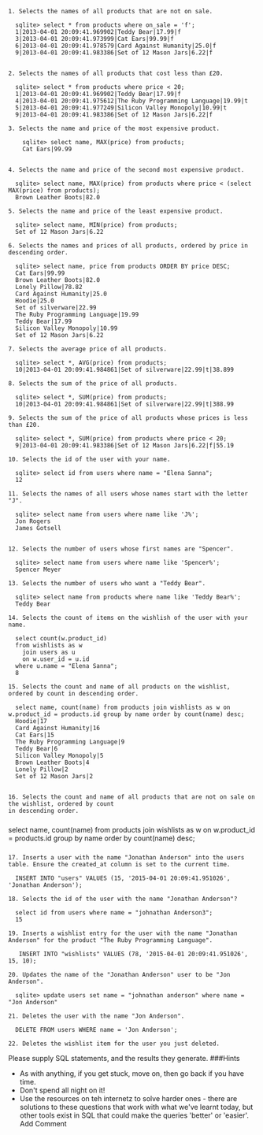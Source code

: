 
    1. Selects the names of all products that are not on sale.

      sqlite> select * from products where on_sale = 'f';
      1|2013-04-01 20:09:41.969902|Teddy Bear|17.99|f
      3|2013-04-01 20:09:41.973999|Cat Ears|99.99|f
      6|2013-04-01 20:09:41.978579|Card Against Humanity|25.0|f
      9|2013-04-01 20:09:41.983386|Set of 12 Mason Jars|6.22|f


    2. Selects the names of all products that cost less than £20.
    
      sqlite> select * from products where price < 20;
      1|2013-04-01 20:09:41.969902|Teddy Bear|17.99|f
      4|2013-04-01 20:09:41.975612|The Ruby Programming Language|19.99|t
      5|2013-04-01 20:09:41.977249|Silicon Valley Monopoly|10.99|t
      9|2013-04-01 20:09:41.983386|Set of 12 Mason Jars|6.22|f

    3. Selects the name and price of the most expensive product.
    
        sqlite> select name, MAX(price) from products;
        Cat Ears|99.99


    4. Selects the name and price of the second most expensive product.
  
      sqlite> select name, MAX(price) from products where price < (select MAX(price) from products);
      Brown Leather Boots|82.0    

    5. Selects the name and price of the least expensive product.

      sqlite> select name, MIN(price) from products;
      Set of 12 Mason Jars|6.22

    6. Selects the names and prices of all products, ordered by price in descending order.

      sqlite> select name, price from products ORDER BY price DESC;
      Cat Ears|99.99
      Brown Leather Boots|82.0
      Lonely Pillow|78.82
      Card Against Humanity|25.0
      Hoodie|25.0
      Set of silverware|22.99
      The Ruby Programming Language|19.99
      Teddy Bear|17.99
      Silicon Valley Monopoly|10.99
      Set of 12 Mason Jars|6.22

    7. Selects the average price of all products.

      sqlite> select *, AVG(price) from products;
      10|2013-04-01 20:09:41.984861|Set of silverware|22.99|t|38.899

    8. Selects the sum of the price of all products.

      sqlite> select *, SUM(price) from products;
      10|2013-04-01 20:09:41.984861|Set of silverware|22.99|t|388.99

    9. Selects the sum of the price of all products whose prices is less than £20.

      sqlite> select *, SUM(price) from products where price < 20;
      9|2013-04-01 20:09:41.983386|Set of 12 Mason Jars|6.22|f|55.19

    10. Selects the id of the user with your name.

      sqlite> select id from users where name = "Elena Sanna";
      12

    11. Selects the names of all users whose names start with the letter "J".
    
      sqlite> select name from users where name like 'J%';
      Jon Rogers
      James Gotsell


    12. Selects the number of users whose first names are "Spencer".
    
      sqlite> select name from users where name like 'Spencer%';
      Spencer Meyer

    13. Selects the number of users who want a "Teddy Bear".

      sqlite> select name from products where name like 'Teddy Bear%';
      Teddy Bear

    14. Selects the count of items on the wishlish of the user with your name.

<!-- select count(items) from wishlist where name = "Elena Sanna"; -->
      
      select count(w.product_id) 
      from wishlists as w 
        join users as u
        on w.user_id = u.id
      where u.name = "Elena Sanna";
      8

    15. Selects the count and name of all products on the wishlist, ordered by count in descending order.

      select name, count(name) from products join wishlists as w on w.product_id = products.id group by name order by count(name) desc;
      Hoodie|17
      Card Against Humanity|16
      Cat Ears|15
      The Ruby Programming Language|9
      Teddy Bear|6
      Silicon Valley Monopoly|5
      Brown Leather Boots|4
      Lonely Pillow|2
      Set of 12 Mason Jars|2


    16. Selects the count and name of all products that are not on sale on the wishlist, ordered by count 
    in descending order.
  
#####

select name, count(name) from products join wishlists as w on w.product_id = products.id group by name order by count(name) desc;

#####

    17. Inserts a user with the name "Jonathan Anderson" into the users table. Ensure the created_at column is set to the current time.
    
      INSERT INTO "users" VALUES (15, '2015-04-01 20:09:41.951026', 'Jonathan Anderson');

    18. Selects the id of the user with the name "Jonathan Anderson"?
    
      select id from users where name = "johnathan Anderson3";
      15

    19. Inserts a wishlist entry for the user with the name "Jonathan Anderson" for the product "The Ruby Programming Language".
    
       INSERT INTO "wishlists" VALUES (78, '2015-04-01 20:09:41.951026', 15, 10);

    20. Updates the name of the "Jonathan Anderson" user to be "Jon Anderson".
    
      sqlite> update users set name = "johnathan anderson" where name = "Jon Anderson"

    21. Deletes the user with the name "Jon Anderson".
    
      DELETE FROM users WHERE name = 'Jon Anderson';

    22. Deletes the wishlist item for the user you just deleted.
    



Please supply SQL statements, and the results they generate.
###Hints
  - As with anything, if you get stuck, move on, then go back if you have time.
  - Don't spend all night on it!
  - Use the resources on teh internetz to solve harder ones - there are solutions to these questions that work with what we've learnt today, but other tools exist in SQL that could make the queries 'better' or 'easier'.
Add Comment






